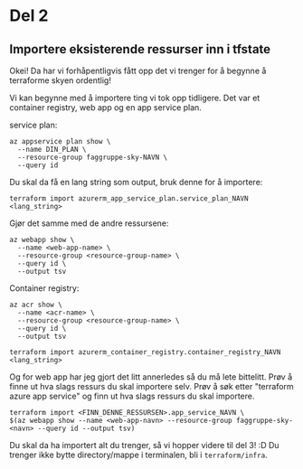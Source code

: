 # Del 2
## Importere eksisterende ressurser inn i tfstate

Okei! Da har vi forhåpentligvis fått opp det vi trenger for å begynne å terraforme skyen ordentlig! 

Vi kan begynne med å importere ting vi tok opp tidligere. Det var et container registry, web app og en app service plan.


service plan:
```
az appservice plan show \
  --name DIN_PLAN \
  --resource-group faggruppe-sky-NAVN \
  --query id
```

Du skal da få en lang string som output, bruk denne for å importere:

```
terraform import azurerm_app_service_plan.service_plan_NAVN <lang_string>
```

Gjør det samme med de andre ressursene:

```
az webapp show \
  --name <web-app-name> \
  --resource-group <resource-group-name> \
  --query id \
  --output tsv
```

Container registry:

```
az acr show \
  --name <acr-name> \
  --resource-group <resource-group-name> \
  --query id \
  --output tsv

```

```
terraform import azurerm_container_registry.container_registry_NAVN <lang_string>
```

Og for web app har jeg gjort det litt annerledes så du må lete bittelitt. Prøv å finne ut hva slags ressurs du skal importere selv. Prøv å søk etter "terraform azure app service" og finn ut hva slags ressurs du skal importere.

```
terraform import <FINN_DENNE_RESSURSEN>.app_service_NAVN \
$(az webapp show --name <web-app-navn> --resource-group faggruppe-sky-<navn> --query id --output tsv)

```

Du skal da ha importert alt du trenger, så vi hopper videre til del 3! :D 
Du trenger ikke bytte directory/mappe i terminalen, bli i ```terraform/infra```.
